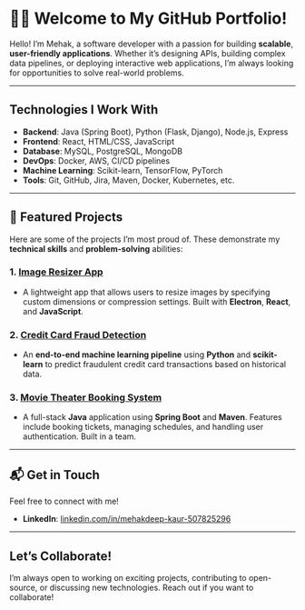 # 👨‍💻 Welcome to My GitHub Portfolio!

Hello! I’m Mehak, a software developer with a passion for building **scalable**, **user-friendly applications**. Whether it’s designing APIs, building complex data pipelines, or deploying interactive web applications, I’m always looking for opportunities to solve real-world problems.

---

## Technologies I Work With

- **Backend**: Java (Spring Boot), Python (Flask, Django), Node.js, Express
- **Frontend**: React, HTML/CSS, JavaScript
- **Database**: MySQL, PostgreSQL, MongoDB
- **DevOps**: Docker, AWS, CI/CD pipelines
- **Machine Learning**: Scikit-learn, TensorFlow, PyTorch
- **Tools**: Git, GitHub, Jira, Maven, Docker, Kubernetes, etc.

---

## 🌟 Featured Projects

Here are some of the projects I’m most proud of. These demonstrate my **technical skills** and **problem-solving** abilities:

### 1. **[Image Resizer App](Image_Resizer/README.md)**
- A lightweight app that allows users to resize images by specifying custom dimensions or compression settings. Built with **Electron**, **React**, and **JavaScript**.

### 2. **[Credit Card Fraud Detection](Credit_Card_Fraud_ML_Pipeline/README.md)**
- An **end-to-end machine learning pipeline** using **Python** and **scikit-learn** to predict fraudulent credit card transactions based on historical data.

### 3. **[Movie Theater Booking System](Movie_Theatre_Website/README.md)**
- A full-stack **Java** application using **Spring Boot** and **Maven**. Features include booking tickets, managing schedules, and handling user authentication. Built in a team.


---

## 📬 Get in Touch

Feel free to connect with me!

- **LinkedIn**: [linkedin.com/in/mehakdeep-kaur-507825296](https://www.linkedin.com/in/mehakdeep-kaur-507825296/)

---

## Let’s Collaborate!

I’m always open to working on exciting projects, contributing to open-source, or discussing new technologies. Reach out if you want to collaborate!